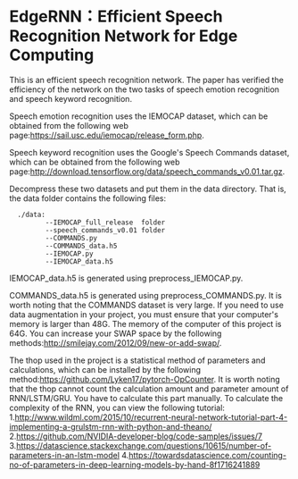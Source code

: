 # EdgeRNN：Efficient Speech Recognition Network for Edge Computing

This is an efficient speech recognition network. The paper has verified the efficiency of the network on the two tasks of speech emotion recognition and speech keyword recognition.

Speech emotion recognition uses the IEMOCAP dataset, which can be obtained from the following web page:https://sail.usc.edu/iemocap/release_form.php.

Speech keyword recognition uses the Google's Speech Commands dataset, which can be obtained from the following web page:http://download.tensorflow.org/data/speech_commands_v0.01.tar.gz.

Decompress these two datasets and put them in the data directory. That is, the data folder contains the following files:

      ./data: 
             --IEMOCAP_full_release  folder
             --speech_commands_v0.01 folder
             --COMMANDS.py
             --COMMANDS_data.h5
             --IEMOCAP.py
             --IEMOCAP_data.h5
             

IEMOCAP_data.h5 is generated using preprocess_IEMOCAP.py.

COMMANDS_data.h5 is generated using preprocess_COMMANDS.py. It is worth noting that the COMMANDS dataset is very large. If you need to use data augmentation in your project, you must ensure that your computer's memory is larger than 48G. The memory of the computer of this project is 64G. You can increase your SWAP space by the following methods:http://smilejay.com/2012/09/new-or-add-swap/.

The thop used in the project is a statistical method of parameters and calculations, which can be installed by the following method:https://github.com/Lyken17/pytorch-OpCounter. It is worth noting that the thop cannot count the calculation amount and parameter amount of RNN/LSTM/GRU. You have to calculate this part manually. To calculate the complexity of the RNN, you can view the following tutorial:
      1.http://www.wildml.com/2015/10/recurrent-neural-network-tutorial-part-4-implementing-a-grulstm-rnn-with-python-and-theano/
      2.https://github.com/NVIDIA-developer-blog/code-samples/issues/7
      3.https://datascience.stackexchange.com/questions/10615/number-of-parameters-in-an-lstm-model
      4.https://towardsdatascience.com/counting-no-of-parameters-in-deep-learning-models-by-hand-8f1716241889
